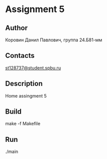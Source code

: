 # Assignment 5
## Author
Коровин Данил Павлович, группа 24.Б81-мм
## Contacts
st128737@student.spbu.ru
## Description
Home assingment 5
## Build
make -f Makefile
## Run 
./main
